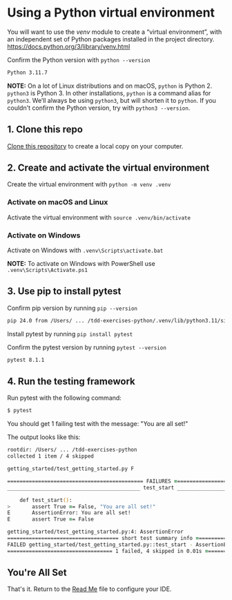 # Using a Python virtual environment

You will want to use the *venv* module to create a “virtual environment”, with an independent set of Python packages installed in the project directory.
https://docs.python.org/3/library/venv.html

Confirm the Python version with `python --version`
```zsh
Python 3.11.7
```

**NOTE:** On a lot of Linux distributions and on macOS, `python` is Python 2. `python3` is Python 3. In other installations, `python` is a command alias for `python3`. We’ll always be using `python3`, but will shorten it to `python`. If you couldn't confirm the Python version, try with `python3 --version`.

## 1. Clone this repo

[Clone this repository](https://docs.github.com/en/repositories/creating-and-managing-repositories/cloning-a-repository) to create a local copy on your computer.

## 2. Create and activate the virtual environment

Create the virtual environment with `python -m venv .venv`

### Activate on macOS and Linux

Activate the virtual environment with `source .venv/bin/activate`

### Activate on Windows

Activate on Windows with `.venv\Scripts\activate.bat`

**NOTE:** To activate on Windows with PowerShell use `.venv\Scripts\Activate.ps1`

## 3. Use pip to install pytest

Confirm pip version by running `pip --version`
```zsh
pip 24.0 from /Users/ ... /tdd-exercises-python/.venv/lib/python3.11/site-packages/pip (python 3.11)
```

Install pytest by running `pip install pytest`

Confirm the pytest version by running `pytest --version`
```zsh
pytest 8.1.1
```

## 4. Run the testing framework

Run pytest with the following command:
```zsh
$ pytest
```

You should get 1 failing test with the message: "You are all set!"

The output looks like this:
```zsh
rootdir: /Users/ ... /tdd-exercises-python
collected 1 item / 4 skipped                                                                     

getting_started/test_getting_started.py F                                                  [100%]

============================================ FAILURES ============================================
___________________________________________ test_start ___________________________________________

    def test_start():
>       assert True == False, "You are all set!"
E       AssertionError: You are all set!
E       assert True == False

getting_started/test_getting_started.py:4: AssertionError
==================================== short test summary info =====================================
FAILED getting_started/test_getting_started.py::test_start - AssertionError: You are all set!
================================== 1 failed, 4 skipped in 0.01s ==================================
```

## You're All Set

That's it. Return to the [Read Me](./README.md) file to configure your IDE.
